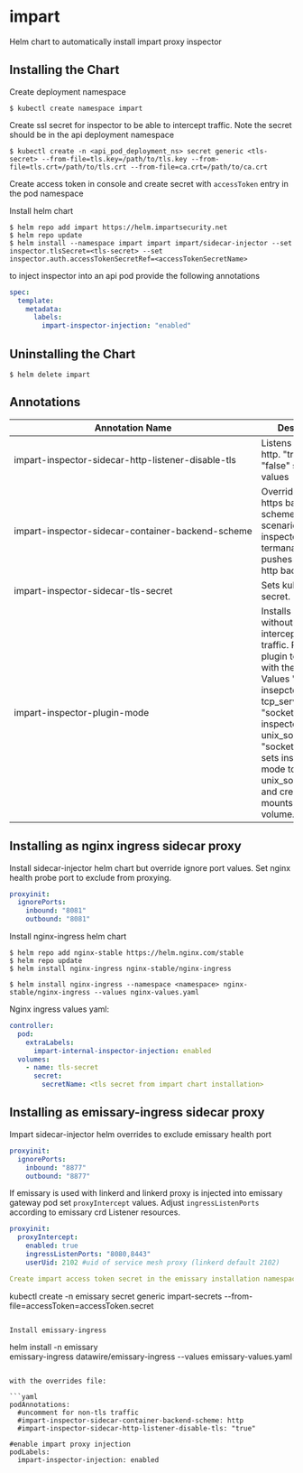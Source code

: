 
# impart

Helm chart to automatically install impart proxy inspector

## Installing the Chart

Create deployment namespace

```console
$ kubectl create namespace impart
```

Create ssl secret for inspector to be able to intercept traffic. Note the secret should be in the api deployment namespace

```console
$ kubectl create -n <api_pod_deployment_ns> secret generic <tls-secret> --from-file=tls.key=/path/to/tls.key --from-file=tls.crt=/path/to/tls.crt --from-file=ca.crt=/path/to/ca.crt
```

Create access token in console and create secret with `accessToken` entry in the pod namespace

Install helm chart

```console
$ helm repo add impart https://helm.impartsecurity.net
$ helm repo update
$ helm install --namespace impart impart impart/sidecar-injector --set inspector.tlsSecret=<tls-secret> --set inspector.auth.accessTokenSecretRef=<accessTokenSecretName>
```

to inject inspector into an api pod provide the following annotations

```yaml
spec:
  template:
    metadata:
      labels:
        impart-inspector-injection: "enabled"
```

## Uninstalling the Chart

```console
$ helm delete impart
```

## Annotations

| Annotation Name                                                | Description                                                                                                                      |
| -------------------------------------------------------------- | -------------------------------------------------------------------------------------------------------------------------------- |
| <nobr>impart-inspector-sidecar-http-listener-disable-tls<nobr> | Listens and serves http. "true" or "false" string values                                                                         |
| <nobr>impart-inspector-sidecar-container-backend-scheme<nobr>  | Overrides http or https backend scheme. Typical scenario when inspector termanates ssl and pushes traffic into http backed port. |
| <nobr>impart-inspector-sidecar-tls-secret<nobr>                | Sets kubernetes ssl secret.                                                                                                      |
| <nobr>impart-inspector-plugin-mode<nobr>                       | Installs inspector without intercepting the traffic. Requires a plugin to interact with the inspector. Values "tcp" - sets insepctor mode to tcp_server, "socket" - sets inspector mode to unix_socket_server, "socket+volume" - sets inspector mode to unix_socket_server and creates and mounts socket volume.                        |

## Installing as nginx ingress sidecar proxy

Install sidecar-injector helm chart but override ignore port values. Set nginx health probe port to exclude from proxying.

```yaml
proxyinit:
  ignorePorts:
    inbound: "8081"
    outbound: "8081"
```

Install nginx-ingress helm chart

```console
$ helm repo add nginx-stable https://helm.nginx.com/stable
$ helm repo update
$ helm install nginx-ingress nginx-stable/nginx-ingress

$ helm install nginx-ingress --namespace <namespace> nginx-stable/nginx-ingress --values nginx-values.yaml
```

Nginx ingress values yaml:

```yaml
controller:
  pod:
    extraLabels:
      impart-internal-inspector-injection: enabled
  volumes:
    - name: tls-secret
      secret:
        secretName: <tls secret from impart chart installation>
```

## Installing as emissary-ingress sidecar proxy

Impart sidecar-injector helm overrides to exclude emissary health port

```yaml
proxyinit:
  ignorePorts:
    inbound: "8877"
    outbound: "8877"
```

If emissary is used with linkerd and linkerd proxy is injected into emissary gateway pod set `proxyIntercept` values.
Adjust `ingressListenPorts` according to emissary crd Listener resources.

```yaml
proxyinit:
  proxyIntercept:
    enabled: true
    ingressListenPorts: "8080,8443"
    userUid: 2102 #uid of service mesh proxy (linkerd default 2102)

Create impart access token secret in the emissary installation namespace

```
kubectl create -n emissary secret generic impart-secrets --from-file=accessToken=accessToken.secret
```

Install emissary-ingress

```
helm install -n emissary \
     emissary-ingress datawire/emissary-ingress --values emissary-values.yaml
```

with the overrides file:

```yaml
podAnnotations:
  #uncomment for non-tls traffic
  #impart-inspector-sidecar-container-backend-scheme: http
  #impart-inspector-sidecar-http-listener-disable-tls: "true"

#enable impart proxy injection
podLabels:
  impart-inspector-injection: enabled
```
